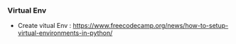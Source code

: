 ### Virtual Env
- Create vitual Env : https://www.freecodecamp.org/news/how-to-setup-virtual-environments-in-python/
